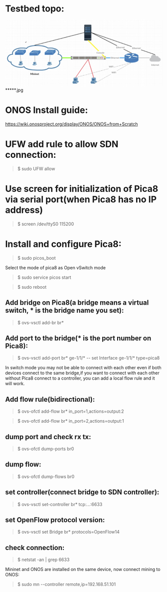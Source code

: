 # Testbed topo:
![](./src/Architecture.jpg)
 *****.jpg
 
# ONOS Install guide:

https://wiki.onosproject.org/display/ONOS/ONOS+from+Scratch

# UFW add rule to allow SDN connection:

> $ sudo UFW allow <port>

# Use screen for initialization of Pica8 via serial port(when Pica8 has no IP address)

> $ screen /dev/ttyS0 115200

# Install and configure Pica8:

> $ sudo picos_boot

Select the mode of pica8 as Open vSwitch mode

> $ sudo service picos start

> $ sudo reboot

## Add bridge on Pica8(a bridge means a virtual switch, * is the bridge name you set):

> $ ovs-vsctl add-br br* 

## Add port to the bridge(* is the port number on Pica8):

> $ ovs-vsctl add-port br* ge-1/1/* -- set Interface ge-1/1/* type=pica8 

In switch mode you may not be able to connect with each other even if both devices connect to the same bridge,if you want to connect with each other without Pica8 connect to a controller, you can add a local flow rule and it will work.

## Add flow rule(bidirectional):

> $ ovs-ofctl add-flow br* in_port=1,actions=output:2

> $ ovs-ofctl add-flow br* in_port=2,actions=output:1

## dump port and check rx tx:

> $ ovs-ofctl dump-ports br0

## dump flow:

> $ ovs-ofctl dump-flows br0

## set controller(connect bridge to SDN controller):

> $ ovs-vsctl set-controller br* tcp:*.*.*.*:6633

## set OpenFlow protocol version:

> $ ovs-vsctl set Bridge br* protocols=OpenFlow14


## check connection:

> $ netstat -an | grep 6633

Mininet and ONOS are installed on the same device, now connect mining to ONOS:

> $ sudo mn --controller remote,ip=192.168.51.101

